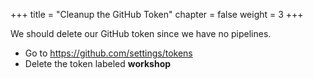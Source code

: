 +++
title = "Cleanup the GitHub Token"
chapter = false
weight = 3
+++

We should delete our GitHub token since we have no pipelines.

- Go to https://github.com/settings/tokens
- Delete the token labeled **workshop**
